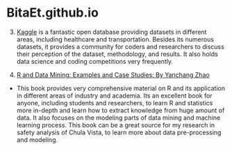 # BitaEt.github.io

3. [Kaggle](https://www.kaggle.com/datasets) is a fantastic open database providing datasets in different areas, including healthcare and transportation. Besides its numerous datasets, it provides a community for coders and researchers to discuss their perception of the dataset, methodology, and results. It also holds data science and coding competitions very frequently. 

4. [R and Data Mining: Examples and Case Studies: By Yanchang Zhao](https://cran.r-project.org/doc/contrib/Zhao_R_and_data_mining.pdf)
- This book provides very comprehensive material on R and its application in different areas of industry and academia. Its an excellent book for anyone, including students and researchers, to learn R and statistics more in-depth  and learn how to extract knowledge from huge amount of data. It also focuses on the modeling parts of data mining and machine learning process. This book can be a great source for my research in safety analysis of Chula Vista, to learn more about data pre-processing and modeling. 
